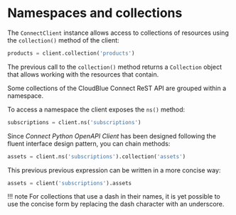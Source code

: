 # Namespaces and collections

The `ConnectClient` instance allows access to collections of resources using the
`collection()` method of the client:

```python
products = client.collection('products')
```

The previous call to the `collection()` method returns a
`Collection` object that allows working with the resources that contain.

Some collections of the CloudBlue Connect ReST API are grouped within a namespace.

To access a namespace the client exposes the `ns()` method:

```python
subscriptions = client.ns('subscriptions')
```

Since *Connect Python OpenAPI Client* has been designed following the fluent interface design pattern,
you can chain methods:

```python
assets = client.ns('subscriptions').collection('assets')
```

This previous previous expression can be written in a more concise way:

```python
assets = client('subscriptions').assets
```

!!! note
    For collections that use a dash in their names, it is yet
    possible to use the concise form by replacing the dash character with an underscore.

